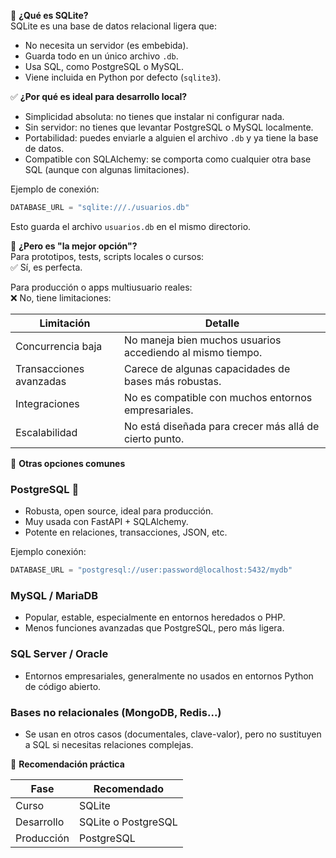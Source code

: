 🧱 **¿Qué es SQLite?**  
SQLite es una base de datos relacional ligera que:

- No necesita un servidor (es embebida).  
- Guarda todo en un único archivo `.db`.  
- Usa SQL, como PostgreSQL o MySQL.  
- Viene incluida en Python por defecto (`sqlite3`).

✅ **¿Por qué es ideal para desarrollo local?**  
- Simplicidad absoluta: no tienes que instalar ni configurar nada.  
- Sin servidor: no tienes que levantar PostgreSQL o MySQL localmente.  
- Portabilidad: puedes enviarle a alguien el archivo `.db` y ya tiene la base de datos.  
- Compatible con SQLAlchemy: se comporta como cualquier otra base SQL (aunque con algunas limitaciones).

Ejemplo de conexión:

```python
DATABASE_URL = "sqlite:///./usuarios.db"
```
Esto guarda el archivo `usuarios.db` en el mismo directorio.

🧠 **¿Pero es "la mejor opción"?**  
Para prototipos, tests, scripts locales o cursos:  
✅ Sí, es perfecta.

Para producción o apps multiusuario reales:  
❌ No, tiene limitaciones:

| Limitación            | Detalle                                             |
|-----------------------|----------------------------------------------------|
| Concurrencia baja     | No maneja bien muchos usuarios accediendo al mismo tiempo. |
| Transacciones avanzadas| Carece de algunas capacidades de bases más robustas.      |
| Integraciones         | No es compatible con muchos entornos empresariales.         |
| Escalabilidad         | No está diseñada para crecer más allá de cierto punto.      |

🔁 **Otras opciones comunes**

### PostgreSQL 🐘

- Robusta, open source, ideal para producción.  
- Muy usada con FastAPI + SQLAlchemy.  
- Potente en relaciones, transacciones, JSON, etc.

Ejemplo conexión:

```python
DATABASE_URL = "postgresql://user:password@localhost:5432/mydb"
```
### MySQL / MariaDB

- Popular, estable, especialmente en entornos heredados o PHP.  
- Menos funciones avanzadas que PostgreSQL, pero más ligera.

### SQL Server / Oracle

- Entornos empresariales, generalmente no usados en entornos Python de código abierto.

### Bases no relacionales (MongoDB, Redis...)

- Se usan en otros casos (documentales, clave-valor), pero no sustituyen a SQL si necesitas relaciones complejas.

🧪 **Recomendación práctica**

| Fase       | Recomendado           |
|------------|----------------------|
| Curso      | SQLite               |
| Desarrollo | SQLite o PostgreSQL  |
| Producción | PostgreSQL           |
